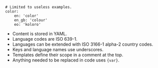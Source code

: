     # Limited to useless examples.
    color:
        en: 'color'
        en_gb: 'colour'
        eo: 'koloro'

- Content is stored in YAML.
- Language codes are ISO 639-1.
- Languages can be extended with ISO 3166-1 alpha-2 country codes.
- Keys and language names use underscores.
- Templates define their scope in a comment at the top.
- Anything needed to be replaced in code uses `{var}`.
